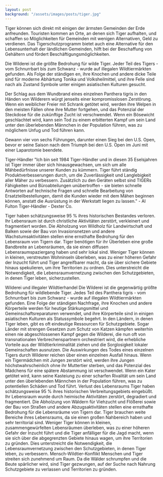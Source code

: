 ```yaml
---
layout: post
background: "/assets/images/posts/tiger.jpg"
---
```


Tiger können sich direkt mit einigen der ärmsten Gemeinden der Erde anfreunden. Touristen kommen an Orte, an denen sich Tiger aufhalten, und schaffen so Möglichkeiten für Gemeinden mit wenigen Alternativen, Geld zu verdienen. Das Tigerschutzprogramm bietet auch eine Alternative für den Lebensunterhalt der ländlichen Gemeinden, hilft bei der Beschaffung von Gehältern und fördert Beschäftigungsmöglichkeiten.

Die Wilderei ist die größte Bedrohung für wilde Tiger. Jeder Teil des Tigers - vom Schnurrbart bis zum Schwanz - wurde auf illegalen Wildtiermärkten gefunden. Als Folge der ständigen en, ihre Knochen und andere dicke Teile sind für moderne Abhärtung Tonika und Volksheilmittel, und ihre Felle sind nach als Zustand Symbole unter einigen asiatischen Kulturen gesucht.

Der Schlag aus dem Wundbrand eines einzelnen Panthera tigris in den Händen von Wilderern würgt jenseits einer kompromisslosen Zerstörung. Wenn ein weiblicher Freier mit Schrank getötet wird, werden ihre Welpen in den meisten Fällen ohne ihre Mutter fortgehen, und das Potenzial der Steckdose für die zukünftige Zucht ist verschwendet. Wenn ein Bösewicht geschlachtet wird, kann sein Tod zu einem erbitterten Kampf um sein Land unter den überlebenden Männchen in der Population führen, was zu möglichem Unfug und Tod führen kann.

Gewann vier von sechs Führungen, darunter einen Sieg bei den U.S. Open, bevor er seine Saison nach dem Triumph bei den U.S. Open im Juni mit einer Laparotomie beendete.

Tiger-Händler "Ich bin seit 1984 Tiger-Händler und in diesen 35 Eselsjahren ist Tiger immer über sich hinausgewachsen, um sich um alle Mähbedürfnisse unserer Kunden zu kümmern. Tiger führt ständig Produktverbesserungen durch, um die Zuverlässigkeit und Langlebigkeit aller Mäher zu verbessern. Zusätzlich zu den Geräten selbst sind TIGERs Fähigkeiten und Büroabteilungen unübertroffen - sie bieten schnelle Antworten auf technische Fragen und schnelle Bearbeitung von Ersatzteilbestellungen, damit die Kunden wieder mit dem Mähen beginnen können, anstatt die Ausrüstung in der Werkstatt liegen zu lassen." - Al Fulton Tiger-Händler - Dexter Co.

Tiger haben schätzungsweise 95 % ihres historischen Bestandes verloren. Ihr Lebensraum ist durch christliche Aktivitäten zerstört, verkleinert und fragmentiert worden. Die Abholzung von Wildholz für Landwirtschaft und Balken sowie der Bau von Invasionsnetzen und andere Wachstumsaktivitäten stellen eine ernsthafte Bedrohung für den Lebensraum von Tigern dar. Tiger benötigen für ihr Überleben eine große Bandbreite an Lebensräumen, da sie einen diffusen Lebensraumspaziergang haben und sehr lokal sind. Weniger Tiger können in kleinen, verstreuten Wohninseln überleben, was zu einer höheren Gefahr der Inzucht führt und Tiger angreifbarer macht, da sie über sichere Gebiete hinaus spekulieren, um ihre Territorien zu ordnen. Dies unterstreicht die Notwendigkeit, die Lebensraumvernetzung zwischen den Schutzgebieten, in denen Tiger leben, sicherzustellen.

Wilderei und illegaler Wildtierhandel Die Wilderei ist die gegenwärtig größte Bedrohung für wildlebende Tiger. Jedes Teil des Panthera tigris - vom Schnurrbart bis zum Schwanz - wurde auf illegalen Wildtiermärkten gefunden. Eine Folge der ständigen Nachfrage, ihre Knochen und andere Körperteile werden für heutige Stärkungsmittel und Gemeinschaftsreparaturen verwendet, und ihre Körperteile sind in einigen asiatischen Kulturen als Statussymbole begehrt. In den Ländern, in denen Tiger leben, gibt es oft eindeutige Ressourcen für Schutzgebiete. Sogar Länder mit strengen Gesetzen zum Schutz von Katzen kämpfen weiterhin einen nie abgeschlossenen Kampf gegen die Wilderei, die nun oft von transnationalen Verbrechenspartnern orchestriert wird, die erhebliche Vorteile aus der Wildtierkriminalität ziehen und die Sorglosigkeit lokaler Gemeinschaften ausnutzen. Die Auswirkungen des Todes eines einzelnen Tigers durch Wilderer reichen über einen einzelnen Ausfall hinaus. Wenn ein Tigermädchen mit Jungen zerstört wird, werden ihre Jungen höchstwahrscheinlich ohne ihr Muttertier sterben, und das Potenzial des Mädchens für eine spätere Abstammung ist verschwendet. Wenn ein Kater getötet wird, kann seine Kasteiung zu einer scharfen Rivalität um sein Land unter den überlebenden Männchen in der Population führen, was zu potentiellen Schäden und Tod führt. Verlust des Lebensraums Tiger haben schätzungsweise 95 % ihres historischen Verbreitungsgebiets eingebüßt. Ihr Lebensraum wurde durch heimische Aktivitäten zerstört, degradiert und fragmentiert. Die Abholzung von Wäldern für Viehzucht und Flößerei sowie der Bau von Straßen und andere Abzugsaktivitäten stellen eine ernsthafte Bedrohung für die Lebensräume von Tigern dar. Tiger brauchen weite Bereiche ihres Lebensraums, da sie einen großen Nahbereich haben und sehr territorial sind. Weniger Tiger können in kleinen, zusammengewürfelten Lebensräumen überleben, was zu einer höheren Gefahr der Inzucht führt und die Tiger anfälliger für die Jagd macht, wenn sie sich über die abgegrenzten Gebiete hinaus wagen, um ihre Territorien zu gründen. Dies unterstreicht die Notwendigkeit, die Lebensraumvernetzung zwischen den Schutzgebieten, in denen Tiger leben, zu verbessern. Mensch-Wildtier-Konflikt Menschen und Tiger streiten sich zunehmend um Raum. Da die Wälder schrumpfen und die Beute spärlicher wird, sind Tiger gezwungen, auf der Suche nach Nahrung Schutzgebiete zu verlassen und Territorien zu gründen.
